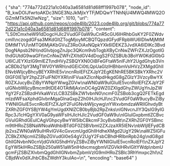 {
  "sha": "774a772d221a1c040a3a6581d81d68ff1997b078",
  "node_id": "B_kwDOIJfwrtoAKDc3NGE3NzJkMjIxYTFjMDQwYTNhNjU4MWQ4MWQ2OGZmMTk5N2IwNzg",
  "size": 1010,
  "url": "https://api.github.com/repos/code4lib/2023.code4lib.org/git/blobs/774a772d221a1c040a3a6581d81d68ff1997b078",
  "content": "LS0tCmxheW91dDogcHJlc2VudGF0aW9uCnR5cGU6IHRhbGsKY2F0ZWdvcmll\nczogdGFsa3MKdGltZTogMjoyMCBQTQpzdGFydFRpbWU6IDIwMjMtMDMtMTVU\nMTQ6MjAKbGVuZ3RoOiAxNQpkYXk6IDEKZ3JvdXA6IDIKc3BvdDogNApsb2Nh\ndGlvbjogZnJpc3QKcm9vbTogbXByCnNwZWFrZXJzOgotIGthdGUtdG9waGFt\nCnNwZWFrZXItdGV4dDogS2F0ZSBUb3BoYW0KdGl0bGU6ICJEYXlzIG9mIEZ1\ndHVyZSBQYXN0OiBFeGFtaW5nIFJhY2UgdGhyb3VnaCBDb21pY3MgTWV0YWRh\ndGEiCi0tLQpUaGlzIHBhbmVsIHVzZXMgdGhlIENvbWljcyBhcyBEYXRhIE5v\ncnRoIEFtZXJpY2EgKENhRE5BKSBkYXRhc2V0IGF0IE1pY2hpZ2FuIFN0YXRl\nIFVuaXZlcnNpdHkgdG8gZGlzY3VzcyBwYXR0ZXJucyBvZiByYWNpYWwgZGVw\naWN0aW9uIGluIE5vcnRoIEFtZXJpY2FuIGNvbWljcyBmcm9tIDE4OTAtMjAx\nOC4gQWZ0ZXIgdGhyZWUgYnJpZWYgY2FzZSBzdHVkaWVzLCB3ZSBkZW1vbnN0\ncmF0ZSBob3cgQ2FETkEgdmlzdWFsaXphdGlvbnMgaGlnaGxpZ2h0IHJlcHJl\nc2VudGF0aW9ucyBvZiByYWNlIGluIE5vcnRoIEFtZXJpY2FuIGNvbWljcywg\nYWxvbmdzaWRlIGhvdyBtZXRhZGF0YSBjYW4gYmUgdXNlZCB0byBjb2RpZnks\nIGNvcnJlY3QsIG9yIGRpc3J1cHQgYXV0aG9yaWFsIHJlcHJlc2VudGF0aW9u\nIGluIGxpbmtlZCBvcGVuIGRhdGEuICAgVGhpcyBwYW5lbCBkcmF3cyBvbiBt\nZXRhZGF0YSBmcm9tIHRoZSBNaWNoaWdhbiBTdGF0ZSBVbml2ZXJzaXR5IENv\nbWljIEFydCBjb2xsZWN0aW9uIHRvIGV4cGxvcmUgdGhlIHdheXMgd2UgY29k\naWZ5IGFuZCBkZXNjcmliZSBpZGVudGl0eS4gV2UgY2FsbCBhdHRlbnRpb24g\ndG8gdGhlIGNvbnN0cnVjdGVkIG5hdHVyZSBvZiByYWNlIGluIE5vcnRoIEFt\nZXJpY2EgYW5kIHRoZSBjb250aW51aW5nIHdvcmsgbmVlZGVkIHRvIGltYWdp\nbmUgcmFjZSBiZXlvbmQgdGhlIGNvbmZpbmVzIG9mIHRoZSBlc3RhYmxpc2hl\nZCBjdWx0dXJhbCBsZWdhY3kuIAo=\n",
  "encoding": "base64"
}
